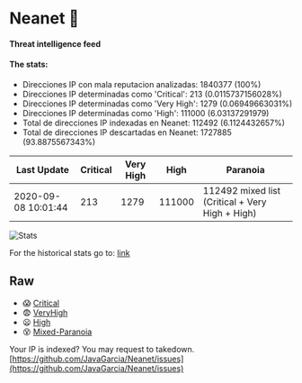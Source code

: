 # Neanet :hocho:
#### Threat intelligence feed
#### The stats:

- Direcciones IP con mala reputacion analizadas: 1840377 (100%)
- Direcciones IP determinadas como 'Critical':  213 (0.0115737156028%)
- Direcciones IP determinadas como 'Very High':  1279 (0.06949663031%)
- Direcciones IP determinadas como 'High':  111000 (6.03137291979)
- Total de direcciones IP indexadas en Neanet:  112492 (6.1124432657%)
- Total de direcciones IP descartadas en Neanet:  1727885 (93.8875567343%)

| Last Update | Critical | Very High | High | Paranoia |
| --- | --- | --- | --- | --- |
| 2020-09-08 10:01:44 | 213 | 1279 | 111000 | 112492 mixed list (Critical + Very High + High)|

![Stats](https://docs.google.com/spreadsheets/d/e/2PACX-1vSnaNMIXVabIpDJjufMlzH7poXnshF3mgd8Is1g9ytUEzVsP5my4Trn8f-xkoLLQ38xpL3HtmUexLo6/pubchart?oid=501124687&format=image)

For the historical stats go to: [link](/stats.csv)
## Raw
- :scream: [Critical](https://raw.githubusercontent.com/JavaGarcia/Neanet/master/blacklists/neanet_critical.txt)
- :fearful: [VeryHigh](https://raw.githubusercontent.com/JavaGarcia/Neanet/master/blacklists/neanet_veryHigh.txtt)
- :frowning: [High](https://raw.githubusercontent.com/JavaGarcia/Neanet/master/blacklists/neanet_high.txt)
- :dizzy_face: [Mixed-Paranoia](https://raw.githubusercontent.com/JavaGarcia/Neanet/master/blacklists/neanet_all.txt)


Your IP is indexed? You may request to takedown. [https://github.com/JavaGarcia/Neanet/issues](https://github.com/JavaGarcia/Neanet/issues)




























































































































































































































































































































































































































































































































































































































































